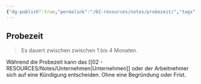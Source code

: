 ```yaml
---
{"dg-publish":true,"permalink":"/02-resources/notes/probezeit/","tags":["wk/berufsausbildungsvertrag"],"noteIcon":"","updated":"2025-07-12T13:31:41.311+02:00"}
---
```


## Probezeit 
> Es dauert zwischen zwischen 1 bis 4 Monaten.

Während die Probezeit kann das [[02 - RESOURCES/Notes/Unternehmen\|Unternehmen]] oder der Arbeitnehmer sich auf eine Kündigung entscheiden. Ohne eine Begründung oder Frist.

